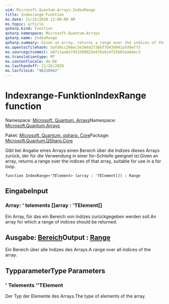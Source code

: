 ```yaml
---
uid: Microsoft.Quantum.Arrays.IndexRange
title: Indexrange-Funktion
ms.date: 11/25/2020 12:00:00 AM
ms.topic: article
qsharp.kind: function
qsharp.namespace: Microsoft.Quantum.Arrays
qsharp.name: IndexRange
qsharp.summary: Given an array, returns a range over the indices of that array, suitable for use in a for loop.
ms.openlocfilehash: 5afd4cc260ac3e384d2736bf7b43d941afd9ef73
ms.sourcegitcommit: a87c1aa8e7453360025e47ba614f25b02ea84ec3
ms.translationtype: MT
ms.contentlocale: de-DE
ms.lasthandoff: 11/26/2020
ms.locfileid: "96220942"
---
```

# <a name="indexrange-function"></a><span data-ttu-id="1b27e-102">Indexrange-Funktion</span><span class="sxs-lookup"><span data-stu-id="1b27e-102">IndexRange function</span></span>

<span data-ttu-id="1b27e-103">Namespace: [Microsoft. Quantum. Arrays](xref:Microsoft.Quantum.Arrays)</span><span class="sxs-lookup"><span data-stu-id="1b27e-103">Namespace: [Microsoft.Quantum.Arrays](xref:Microsoft.Quantum.Arrays)</span></span>

<span data-ttu-id="1b27e-104">Paket: [Microsoft. Quantum. qsharp. Core](https://nuget.org/packages/Microsoft.Quantum.QSharp.Core)</span><span class="sxs-lookup"><span data-stu-id="1b27e-104">Package: [Microsoft.Quantum.QSharp.Core](https://nuget.org/packages/Microsoft.Quantum.QSharp.Core)</span></span>


<span data-ttu-id="1b27e-105">Gibt bei Angabe eines Arrays einen Bereich über die Indizes dieses Arrays zurück, der für die Verwendung in einer for-Schleife geeignet ist.</span><span class="sxs-lookup"><span data-stu-id="1b27e-105">Given an array, returns a range over the indices of that array, suitable for use in a for loop.</span></span>

```qsharp
function IndexRange<'TElement> (array : 'TElement[]) : Range
```


## <a name="input"></a><span data-ttu-id="1b27e-106">Eingabe</span><span class="sxs-lookup"><span data-stu-id="1b27e-106">Input</span></span>

### <a name="array--telement"></a><span data-ttu-id="1b27e-107">Array: ' telements []</span><span class="sxs-lookup"><span data-stu-id="1b27e-107">array : 'TElement[]</span></span>

<span data-ttu-id="1b27e-108">Ein Array, für das ein Bereich von Indizes zurückgegeben werden soll.</span><span class="sxs-lookup"><span data-stu-id="1b27e-108">An array for which a range of indices should be returned.</span></span>



## <a name="output--range"></a><span data-ttu-id="1b27e-109">Ausgabe: [Bereich](xref:microsoft.quantum.lang-ref.range)</span><span class="sxs-lookup"><span data-stu-id="1b27e-109">Output : [Range](xref:microsoft.quantum.lang-ref.range)</span></span>

<span data-ttu-id="1b27e-110">Ein Bereich über alle Indizes des Arrays.</span><span class="sxs-lookup"><span data-stu-id="1b27e-110">A range over all indices of the array.</span></span>

## <a name="type-parameters"></a><span data-ttu-id="1b27e-111">Typparameter</span><span class="sxs-lookup"><span data-stu-id="1b27e-111">Type Parameters</span></span>

### <a name="telement"></a><span data-ttu-id="1b27e-112">' Telements '</span><span class="sxs-lookup"><span data-stu-id="1b27e-112">'TElement</span></span>

<span data-ttu-id="1b27e-113">Der Typ der Elemente des Arrays.</span><span class="sxs-lookup"><span data-stu-id="1b27e-113">The type of elements of the array.</span></span>